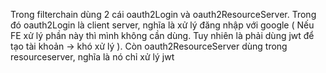 Trong filterchain dùng 2 cái oauth2Login và oauth2ResourceServer. Trong đó oauth2Login là client server, nghĩa là xử lý đăng nhập với google ( Nếu FE xử lý phần này thì mình không cần dùng. Tuy nhiên là phải dùng jwt để tạo tài khoản -> khó xử lý ). Còn oauth2ResourceServer dùng trong resourceserver, nghĩa là nó chỉ xử lý jwt 

